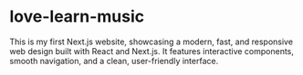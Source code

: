# love-learn-music
This is my first Next.js website, showcasing a modern, fast, and responsive web design built with React and Next.js. It features interactive components, smooth navigation, and a clean, user-friendly interface.
